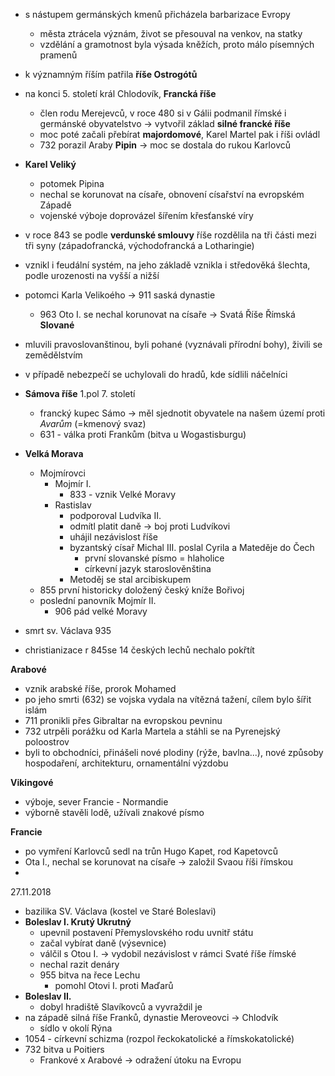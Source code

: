 - s nástupem germánských kmenů přicházela barbarizace Evropy
  - města ztrácela význám, život se přesouval na venkov, na statky
  - vzdělání a gramotnost byla výsada kněžích, proto málo písemných pramenů
- k významným říším patřila __říše Ostrogótů__
- na konci 5. století král Chlodovík, __Francká říše__
  - člen rodu Merejevců, v roce 480 si v Gálii podmanil římské i germánské obyvatelstvo -> vytvořil základ __silné francké říše__
  - moc poté začali přebírat __majordomové__, Karel Martel pak i říši ovládl
  - 732 porazil Araby __Pipin__ -> moc se dostala do rukou Karlovců
- __Karel Veliký__
  - potomek Pipina
  - nechal se korunovat na císaře, obnovení císařství na evropském Západě
  - vojenské výboje doprovázel šířením křesťanské víry

- v roce 843 se podle __verdunské smlouvy__ říše rozdělila na tři části mezi tři syny (západofrancká, východofrancká a Lotharingie)
- vznikl i feudální systém, na jeho základě vznikla i středověká šlechta, podle urozenosti na vyšší a nižší
- potomci Karla Velikoého -> 911 saská dynastie
  - 963 Oto I. se nechal korunovat na císaře -> Svatá Říše Římská
__Slované__
- mluvili pravoslovanštinou, byli pohané (vyznávali přírodní bohy), živili se zemědělstvím
- v případě nebezpečí se uchylovali do hradů, kde sídlili náčelníci
- __Sámova říše__ 1.pol 7. století
  - francký kupec Sámo -> měl sjednotit obyvatele na našem území proti *Avarům* (=kmenový svaz)
  - 631 - válka proti Frankům (bitva u Wogastisburgu)
- __Velká Morava__
  - Mojmírovci
    - Mojmír I.
      - 833 - vznik Velké Moravy
    - Rastislav
      - podporoval Ludvíka II.
      - odmítl platit daně -> boj proti Ludvíkovi
      - uhájil nezávislost říše
      - byzantský císař Michal III. poslal Cyrila a Mateděje do Čech
        - první slovanské písmo = hlaholice
        - církevní jazyk staroslověnština
      - Metoděj se stal arcibiskupem
  - 855 první historicky doložený český kníže Bořivoj
  - poslední panovník Mojmír II.
    - 906 pád velké Moravy
- smrt sv. Václava 935
- christianizace r 845se 14 českých lechů nechalo pokřtít

__Arabové__
- vznik arabské říše, prorok Mohamed
- po jeho smrti (632) se vojska vydala na vítězná tažení, cílem bylo šířit islám
- 711 pronikli přes Gibraltar na evropskou pevninu
- 732 utrpěli porážku od Karla Martela a stáhli se na Pyrenejský poloostrov
- byli to obchodníci, přinášeli nové plodiny (rýže, bavlna...), nové způsoby hospodaření, architekturu, ornamentální výzdobu

__Vikingové__
- výboje, sever Francie - Normandie
- výborně stavěli lodě, užívali znakové písmo

__Francie__
- po vymření Karlovců sedl na trůn Hugo Kapet, rod Kapetovců
- Ota I., nechal se korunovat na císaře -> založil Svaou říši římskou
-
27.11.2018

- bazilika SV. Václava (kostel ve Staré Boleslavi)
- __Boleslav I. Krutý Ukrutný__
  - upevnil postavení Přemyslovského rodu uvnitř státu
  - začal vybírat daně (výsevnice)
  - válčil s Otou I. -> vydobil nezávislost v rámci Svaté říše římské
  - nechal razit denáry
  - 955 bitva na řece Lechu
    - pomohl Otovi I. proti Maďarů
- __Boleslav II.__
  - dobyl hradiště Slavíkovců a vyvraždil je
- na západě silná říše Franků, dynastie Meroveovci -> Chlodvík
  - sídlo v okolí Rýna
- 1054 - církevní schizma (rozpol řeckokatolické a římskokatolické)
- 732 bitva u Poitiers
  - Frankové x Arabové -> odražení útoku na Evropu
